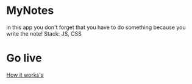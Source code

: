 # MyNotes
in this app you don't forget that you have to do something because you write the note!
Stack: JS, CSS
# Go live
[How it works's](https://mynotesejdam.netlify.app)
